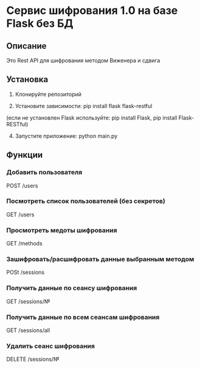 # Сервис шифрования 1.0 на базе Flask без БД

## Описание
Это Rest АРI для шифрования методом Виженера и сдвига

## Установка
1. Клонируйте репозиторий

2. Установите зависимости:
pip install flask flask-restful

(если не установлен Flask используйте:
pip install Flask,
pip install Flask-RESTful)

4. Запустите приложение:
python main.py

## Функции

### Добавить пользователя
POST /users

### Посмотреть список пользователей (без секретов)
GET /users

### Просмотреть медоты шифрования
GET /methods

### Зашифровать/расшифровать данные выбранным методом
POSt /sessions

### Получить данные по сеансу шифрования
GET /sessions/№

### Получить данные по всем сеансам шифрования
GET /sessions/all

### Удалить сеанс шифрования
DELETE /sessions/№
